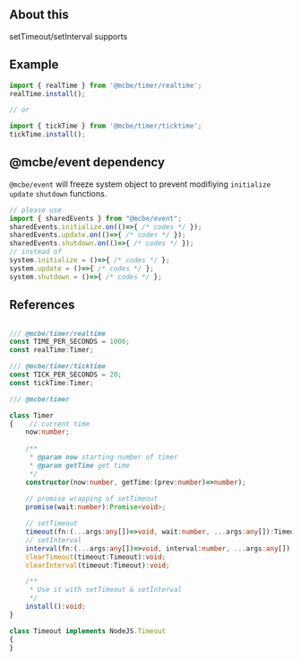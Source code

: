
## About this
setTimeout/setInterval supports

## Example

```ts
import { realTime } from '@mcbe/timer/realtime';
realTime.install();

// or

import { tickTime } from '@mcbe/timer/ticktime';
tickTime.install();


```

## @mcbe/event dependency
`@mcbe/event` will freeze system object to prevent modifiying `initialize` `update` `shutdown` functions.  
```ts
// please use
import { sharedEvents } from "@mcbe/event";
sharedEvents.initialize.on(()=>{ /* codes */ });
sharedEvents.update.on(()=>{ /* codes */ });
sharedEvents.shutdown.on(()=>{ /* codes */ });
// instead of 
system.initialize = ()=>{ /* codes */ };
system.update = ()=>{ /* codes */ };
system.shutdown = ()=>{ /* codes */ };
```

## References

```ts

/// @mcbe/timer/realtime
const TIME_PER_SECONDS = 1000;
const realTime:Timer;

/// @mcbe/timer/ticktime
const TICK_PER_SECONDS = 20;
const tickTime:Timer;

/// @mcbe/timer

class Timer
{    // current time
    now:number;
    
    /**
     * @param now starting number of timer
     * @param getTime get time 
     */
    constructor(now:number, getTime:(prev:number)=>number);
    
    // promise wrapping of setTimeout
    promise(wait:number):Promise<void>;

    // setTimeout
    timeout(fn:(...args:any[])=>void, wait:number, ...args:any[]):Timeout;
    // setInterval
    interval(fn:(...args:any[])=>void, interval:number, ...args:any[]):Timeout;
    clearTimeout(timeout:Timeout):void;
    clearInterval(timeout:Timeout):void;

    /**
     * Use it with setTimeout & setInterval
     */
    install():void;
}

class Timeout implements NodeJS.Timeout
{
}

```
